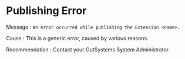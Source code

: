 # Publishing Error

Message
:   `An error occurred while publishing the Extension <name>.`

Cause
:   This is a generic error, caused by various reasons.

Recommendation 
:   Contact your OutSystems System Administrator.

